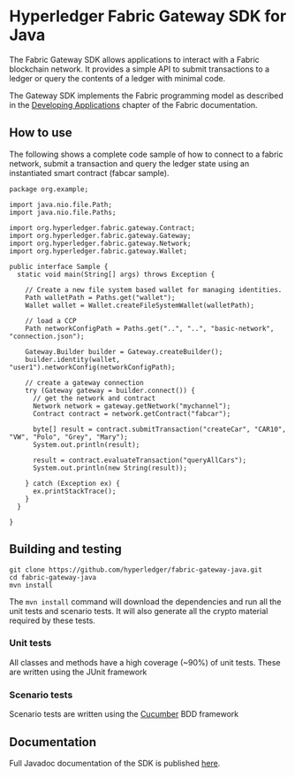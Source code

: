 # Hyperledger Fabric Gateway SDK for Java

The Fabric Gateway SDK allows applications to interact with a Fabric blockchain network.  It provides a simple API to submit transactions to a ledger or query the contents of a ledger with minimal code.

The Gateway SDK implements the Fabric programming model as described in the [Developing Applications](https://hyperledger-fabric.readthedocs.io/en/release-1.4/developapps/developing_applications.html) chapter of the Fabric documentation.

## How to use 

The following shows a complete code sample of how to connect to a fabric network, submit a transaction and query the ledger state using an instantiated smart contract (fabcar sample).

```
package org.example;

import java.nio.file.Path;
import java.nio.file.Paths;

import org.hyperledger.fabric.gateway.Contract;
import org.hyperledger.fabric.gateway.Gateway;
import org.hyperledger.fabric.gateway.Network;
import org.hyperledger.fabric.gateway.Wallet;

public interface Sample {
  static void main(String[] args) throws Exception {

    // Create a new file system based wallet for managing identities.
    Path walletPath = Paths.get("wallet");
    Wallet wallet = Wallet.createFileSystemWallet(walletPath);

    // load a CCP
    Path networkConfigPath = Paths.get("..", "..", "basic-network", "connection.json");

    Gateway.Builder builder = Gateway.createBuilder();
    builder.identity(wallet, "user1").networkConfig(networkConfigPath);

    // create a gateway connection
    try (Gateway gateway = builder.connect()) {
      // get the network and contract
      Network network = gateway.getNetwork("mychannel");
      Contract contract = network.getContract("fabcar");

      byte[] result = contract.submitTransaction("createCar", "CAR10", "VW", "Polo", "Grey", "Mary");
      System.out.println(result);

      result = contract.evaluateTransaction("queryAllCars");
      System.out.println(new String(result));

    } catch (Exception ex) {
      ex.printStackTrace();
    }
  }

}

```


## Building and testing



```
git clone https://github.com/hyperledger/fabric-gateway-java.git
cd fabric-gateway-java
mvn install
```

The `mvn install` command will download the dependencies and run all the unit tests and scenario tests.  It will also generate all the crypto material required by these tests.


### Unit tests

All classes and methods have a high coverage (~90%) of unit tests.  These are written using the JUnit framework

### Scenario tests

Scenario tests are written using the [Cucumber](https://cucumber.io/) BDD framework

## Documentation

Full Javadoc documentation of the SDK is published [here](https://fabric-gateway-java.github.io/).
